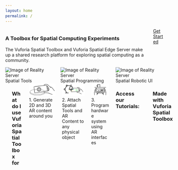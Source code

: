 ```yaml
---
layout: home
permalink: /
---
```


<div class="columns is-vcentered">
  <div class="column">
    <h3>A Toolbox for Spatial Computing Experiments</h3>
    <p>The Vuforia Spatial Toolbox and Vuforia Spatial Edge Server make up a shared research platform for exploring spatial computing as a community.</p>
  </div>
  <div class="column is-one-quarter">
    <a class="button is-success is-pulled-right" href="/docs/use">
      Get Started
    </a>
  </div>
</div>

<div class="columns is-vcentered is-centered">
  <div class="column">
    <img src="resources/distance.gif" alt="Image of Reality Server"/>
    <div class="column">
        Spatial Tools
    </div>
  </div>
  <div class="column">
    <img src="resources/vst.gif" alt="Image of Reality Server"/>
    <div class="column">
        Spatial Programming
    </div>
  </div>
  <div class="column">
    <img src="resources/mir.gif" alt="Image of Reality Server"/>
    <div class="column">
        Spatial Robotic UI
    </div>
  </div>
</div>


<div class="columns is-vcentered is-centered">
  <div class="column is-full">
    <h3>What is Vuforia Spatial Toolbox?</h3>
    <div class="column is-full">
       <div class="container" style="position: relative; width: 100%; height: 0; padding-bottom: 56.25%;"><iframe src="https://www.youtube.com/embed/JLP2t7yymnQ?rel=0" frameborder="0" allow="autoplay;" allowfullscreen class="video" style="position: absolute;top: 0; left: 0; width: 100%; height: 100%;"><img src = "resources/toolboxVideoPlaceholder.jpg" border = "0"></iframe></div>
    </div>
</div>

<div class="columns is-vcentered is-centered">
 <div class="column is-full">
    <h3>What do I use Vuforia Spatial Toolbox for</h3>
  </div>

  <div class="column">
    <img src="resources/what1.jpg" alt="Image of Reality Server"/>
    <div class="column">
        1. Generate 2D and 3D AR content around you 
    </div>
  </div>
  <div class="column">
    <img src="resources/what3.jpg" alt="Image of Reality Server"/>
    <div class="column">
        2. Attach Spatial Tools and AR  Content to any physical object
    </div>
  </div>
  <div class="column">
    <img src="resources/what2.jpg" alt="Image of Reality Server"/>
    <div class="column">
        3. Program hardware system using AR interfaces
    </div>
  </div>
</div>

### Access our Tutorials:

| [Make Tools](https://github.com/ptcrealitylab/vuforia-spatial-toolbox-documentation/tree/master/make%20tools) | [Use the toolbox](https://github.com/ptcrealitylab/vuforia-spatial-toolbox-documentation/tree/master/use) |
| --------------- | ----------------- |
| [Understand the system](https://github.com/ptcrealitylab/vuforia-spatial-toolbox-documentation/tree/master/understandSystem) | [Make hardware interfaces](https://github.com/ptcrealitylab/vuforia-spatial-toolbox-documentation/tree/master/interfaceWithHardware) |


### Made with Vuforia Spatial Toolbox

| ![Image of Reality Server](resources/feeder.jpg) | ![Image of Reality Server](resources/frida.jpg)| ![Image of Reality Server](resources/loto.jpg)|
| ------| -----------| -----------|
| [Feeder Machine](https://www.ptc.com/en/about/reality-lab/portfolio/research/editing-reality)| [AGV path planning](https://www.ptc.com/en/about/reality-lab/portfolio/research/kinetic-ar)| [Lock out Tag out](https://www.ptc.com/en/about/reality-lab/portfolio/experiment/editing-ar-in-space) |
